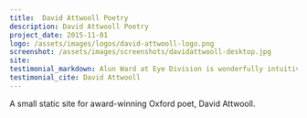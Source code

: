 ```yaml
---
title:  David Attwooll Poetry
description: David Attwooll Poetry
project_date: 2015-11-01
logo: /assets/images/logos/david-attwooll-logo.png
screenshot: /assets/images/screenshots/davidattwooll-desktop.jpg
site: 
testimonial_markdown: Alun Ward at Eye Division is wonderfully intuitive and creative to work with, and he is a very fine designer. I am absolutely delighted with the website he has created for me.
testimonial_cite: David Attwooll
---
```


A small static site for award-winning Oxford poet, David Attwooll.

